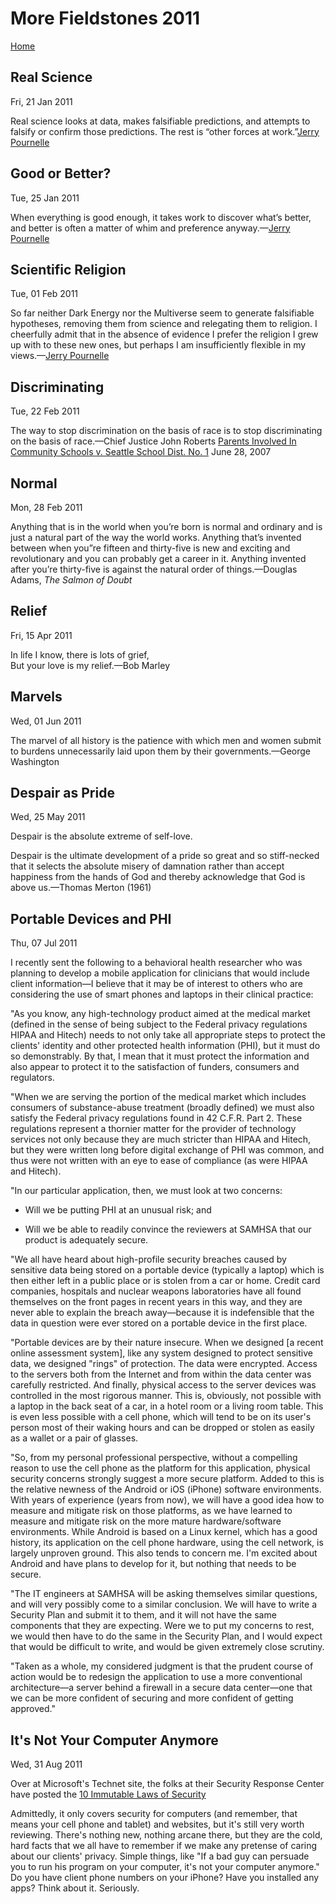 # More Fieldstones 2011
[Home](./index.html)

## Real Science
Fri, 21 Jan 2011

Real science looks at data, makes falsifiable predictions, and attempts to falsify or confirm those predictions. The rest is &ldquo;other forces at work.&rdquo;[Jerry Pournelle](http://www.jerrypournelle.com/mail/2011/Q1/mail658.html)

## Good or Better?
Tue, 25 Jan 2011

When everything is good enough, it takes work to discover what&rsquo;s better, and better is often a matter of whim and preference anyway.&mdash;[Jerry Pournelle](https://chaosmanorreviews.org/oa/2011/20110124_col.php)

## Scientific Religion
Tue, 01 Feb 2011

So far neither Dark Energy nor the Multiverse seem to generate falsifiable hypotheses, removing them from science and relegating them to religion. I cheerfully admit that in the absence of evidence I prefer the religion I grew up with to these new ones, but perhaps I am insufficiently flexible in my views.&mdash;[Jerry Pournelle](http://www.jerrypournelle.com/mail/2011/Q1/mail660.html##)

## Discriminating
Tue, 22 Feb 2011

The way to stop discrimination on the basis of race is to stop discriminating on the basis of race.&mdash;Chief Justice John Roberts [Parents Involved In Community Schools v. Seattle School Dist. No. 1](http://www.law.cornell.edu/supct/html/05-908.ZO.html) June 28, 2007

## Normal
Mon, 28 Feb 2011

Anything that is in the world when you&rsquo;re born is normal and ordinary and is just a natural part of the way the world works. Anything that&rsquo;s invented between when you&rdquo;re fifteen and thirty-five is new and exciting and revolutionary and you can probably get a career in it. Anything invented after you&rsquo;re thirty-five is against the natural order of things.&mdash;Douglas Adams, *The Salmon of Doubt*

## Relief
Fri, 15 Apr 2011

In life I know, there is lots of grief,<br>
But your love is my relief.&mdash;Bob Marley

## Marvels
Wed, 01 Jun 2011

The marvel of all history is the patience with which men and women submit to burdens unnecessarily laid upon them by their governments.&mdash;George Washington

## Despair as Pride
Wed, 25 May 2011

Despair is the absolute extreme of self-love.

Despair is the ultimate development of a pride so great and so stiff-necked that it selects the absolute misery of damnation rather than accept happiness from the hands of God and thereby acknowledge that God is above us.&mdash;Thomas Merton (1961)

## Portable Devices and PHI
Thu, 07 Jul 2011

I recently sent the following to a behavioral health researcher who was planning to develop a mobile application for clinicians that would include client information&mdash;I believe that it may be of interest to others who are considering the use of smart phones and laptops in their clinical practice:

"As you know, any high-technology product aimed at the medical market (defined in the sense of being subject to the Federal privacy regulations HIPAA and Hitech) needs to not only take all appropriate steps to protect the clients' identity and other protected health information (PHI), but it must do so demonstrably. By that, I mean that it must protect the information and also appear to protect it to the satisfaction of funders, consumers and regulators.

"When we are serving the portion of the medical market which includes consumers of substance-abuse treatment (broadly defined) we must also satisfy the Federal privacy regulations found in 42 C.F.R. Part 2. These regulations represent a thornier matter for the provider of technology services not only because they are much stricter than HIPAA and Hitech, but they were written long before digital exchange of PHI was common, and thus were not written with an eye to ease of compliance (as were HIPAA and Hitech).

"In our particular application, then, we must look at two concerns:

- Will we be putting PHI at an unusual risk; and

- Will we be able to readily convince the reviewers at SAMHSA that our product is adequately secure.

"We all have heard about high-profile security breaches caused by sensitive data being stored on a portable device (typically a laptop) which is then either left in a public place or is stolen from a car or home. Credit card companies, hospitals and nuclear weapons laboratories have all found themselves on the front pages in recent years in this way, and they are never able to explain the breach away&mdash;because it is indefensible that the data in question were ever stored on a portable device in the first place.

"Portable devices are by their nature insecure. When we designed [a recent online assessment system], like any system designed to protect sensitive data, we designed "rings" of protection. The data were encrypted. Access to the servers both from the Internet and from within the data center was carefully restricted. And finally, physical access to the server devices was controlled in the most rigorous manner. This is, obviously, not possible with a laptop in the back seat of a car, in a hotel room or a living room table. This is even less possible with a cell phone, which will tend to be on its user's person most of their waking hours and can be dropped or stolen as easily as a wallet or a pair of glasses.

"So, from my personal professional perspective, without a compelling reason to use the cell phone as the platform for this application, physical security concerns strongly suggest a more secure platform. Added to this is the relative newness of the Android or iOS (iPhone) software environments. With years of experience (years from now), we will have a good idea how to measure and mitigate risk on those platforms, as we have learned to measure and mitigate risk on the more mature hardware/software environments. While Android is based on a Linux kernel, which has a good history, its application on the cell phone hardware, using the cell network, is largely unproven ground. This also tends to concern me. I'm excited about Android and have plans to develop for it, but nothing that needs to be secure.

"The IT engineers at SAMHSA will be asking themselves similar questions, and will very possibly come to a similar conclusion. We will have to write a Security Plan and submit it to them, and it will not have the same components that they are expecting. Were we to put my concerns to rest, we would then have to do the same in the Security Plan, and I would expect that would be difficult to write, and would be given extremely close scrutiny.

"Taken as a whole, my considered judgment is that the prudent course of action would be to redesign the application to use a more conventional architecture&mdash;a server behind a firewall in a secure data center&mdash;one that we can be more confident of securing and more confident of getting approved."


## It&#039;s Not Your Computer Anymore
Wed, 31 Aug 2011

Over at Microsoft's Technet site, the folks at their Security Response Center have posted the [10 Immutable Laws of Security](http://technet.microsoft.com/en-us/library/cc722487.aspx)

Admittedly, it only covers security for computers (and remember, that means your cell phone and tablet) and websites, but it's still very worth reviewing. There's nothing new, nothing arcane there, but they are the cold, hard facts that we all have to remember if we make any pretense of caring about our clients' privacy. Simple things, like "If a bad guy can persuade you to run his program on your computer, it's not your computer anymore."
Do you have client phone numbers on your iPhone? Have you installed any apps?
Think about it. Seriously.
